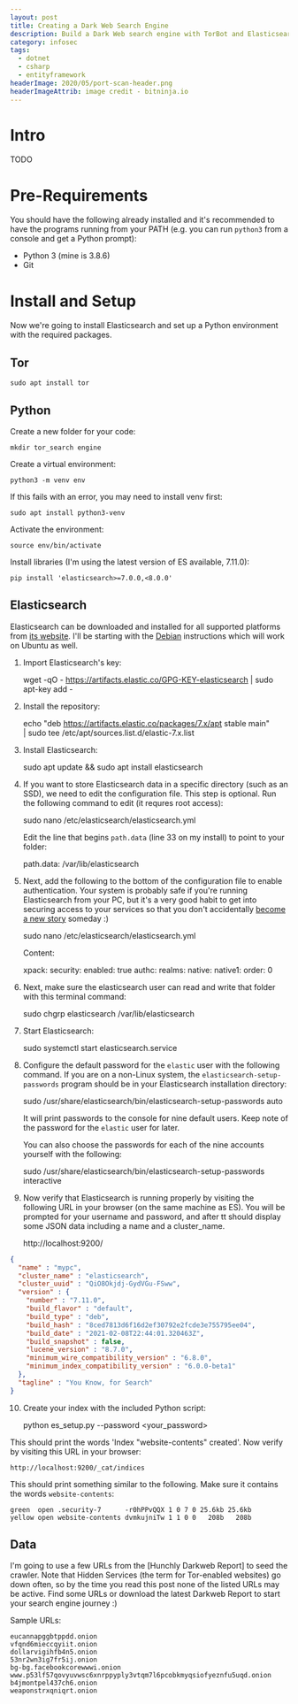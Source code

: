 ```yaml
---
layout: post
title: Creating a Dark Web Search Engine
description: Build a Dark Web search engine with TorBot and Elasticsearch
category: infosec
tags:
  - dotnet
  - csharp
  - entityframework
headerImage: 2020/05/port-scan-header.png
headerImageAttrib: image credit - bitninja.io
---
```


# Intro

TODO

# Pre-Requirements

You should have the following already installed and it's recommended to
have the programs running from your PATH (e.g. you can run `python3` from
a console and get a Python prompt):

* Python 3 (mine is 3.8.6)
* Git


# Install and Setup

Now we're going to install Elasticsearch and set up a Python environment
with the required packages.

## Tor

    sudo apt install tor


## Python

Create a new folder for your code:

    mkdir tor_search engine

Create a virtual environment:

    python3 -m venv env

If this fails with an error, you may need to install venv first:

    sudo apt install python3-venv

Activate the environment:

    source env/bin/activate

Install libraries (I'm using the latest version of ES available, 7.11.0):

    pip install 'elasticsearch>=7.0.0,<8.0.0'

## Elasticsearch

Elasticsearch can be downloaded and installed for all supported platforms
from [its website](https://www.elastic.co/guide/en/elasticsearch/reference/current/install-elasticsearch.html). I'll be starting with the
[Debian](https://www.elastic.co/guide/en/elasticsearch/reference/current/install-elasticsearch.html)
instructions which will work on Ubuntu as well.

1. Import Elasticsearch's key:

    wget -qO - https://artifacts.elastic.co/GPG-KEY-elasticsearch | sudo apt-key add -

2. Install the repository:

    echo "deb https://artifacts.elastic.co/packages/7.x/apt stable main" \
       | sudo tee /etc/apt/sources.list.d/elastic-7.x.list

3. Install Elasticsearch:

    sudo apt update && sudo apt install elasticsearch

4. If you want to store Elasticsearch data in a specific directory (such as
   an SSD), we need to edit the configuration file. This step is optional.
   Run the following command to edit (it requres root access):

    sudo nano /etc/elasticsearch/elasticsearch.yml

   Edit the line that begins `path.data` (line 33 on my install) to point to
   your folder:

    path.data: /var/lib/elasticsearch

5. Next, add the following to the bottom of the configuration file to enable
   authentication. Your system is probably safe if you're running 
   Elasticsearch from your PC, but it's a very good habit to get into
   securing access to your services so that you don't accidentally
   [become a new story](https://www.techradar.com/news/what-is-elasticsearch-and-why-is-it-involved-in-so-many-data-leaks) 
   someday :)

    sudo nano /etc/elasticsearch/elasticsearch.yml

   Content:

    xpack:
      security:
        enabled: true
        authc:
          realms:
            native:
              native1:
                order: 0

6. Next, make sure the elasticsearch user can read and write that folder
   with this terminal command:

    sudo chgrp elasticsearch /var/lib/elasticsearch

7. Start Elasticsearch:

    sudo systemctl start elasticsearch.service

8. Configure the default password for the `elastic` user with the following
   command. If you are on a non-Linux system, the 
   `elasticsearch-setup-passwords` program should be in your Elasticsearch
   installation directory:

    sudo /usr/share/elasticsearch/bin/elasticsearch-setup-passwords auto

   It will print passwords to the console for nine default users. Keep note
   of the password for the `elastic` user for later.

   You can also choose the passwords for each of the nine accounts yourself
   with the following:

    sudo /usr/share/elasticsearch/bin/elasticsearch-setup-passwords interactive

9. Now verify that Elasticsearch is running properly by visiting the
   following URL in your browser (on the same machine as ES). You will be
   prompted for your username and password, and after tt should display 
   some JSON data including a name and a cluster_name.

    http://localhost:9200/

```json
{
  "name" : "mypc",
  "cluster_name" : "elasticsearch",
  "cluster_uuid" : "QiO8Okjdj-GydVGu-FSww",
  "version" : {
    "number" : "7.11.0",
    "build_flavor" : "default",
    "build_type" : "deb",
    "build_hash" : "8ced7813d6f16d2ef30792e2fcde3e755795ee04",
    "build_date" : "2021-02-08T22:44:01.320463Z",
    "build_snapshot" : false,
    "lucene_version" : "8.7.0",
    "minimum_wire_compatibility_version" : "6.8.0",
    "minimum_index_compatibility_version" : "6.0.0-beta1"
  },
  "tagline" : "You Know, for Search"
}
```

10. Create your index with the included Python script:

    python es_setup.py --password <your_password>

   This should print the words 'Index "website-contents" created'. Now
   verify by visiting this URL in your browser:

    http://localhost:9200/_cat/indices

   This should print something similar to the following. Make sure it
   contains the words `website-contents`:

    green  open .security-7      -r0hPPvQQX 1 0 7 0 25.6kb 25.6kb
    yellow open website-contents dvmkujniTw 1 1 0 0   208b   208b

## Data

I'm going to use a few URLs from the [Hunchly Darkweb Report] to seed the
crawler. Note that Hidden Services (the term for Tor-enabled websites) go
down often, so by the time you read this post none of the listed URLs may
be active. Find some URLs or download the latest Darkweb Report to start
your search engine journey :)

Sample URLs:

```
eucannapggbtppdd.onion
vfqnd6mieccqyiit.onion
dollarvigihfb4n5.onion
53nr2wn3ig7fr5ij.onion
bg-bg.facebookcorewwwi.onion
www.p53lf57qovyuvwsc6xnrppyply3vtqm7l6pcobkmyqsiofyeznfu5uqd.onion
b4jmontpel437ch6.onion
weaponstrxqniqrt.onion
```